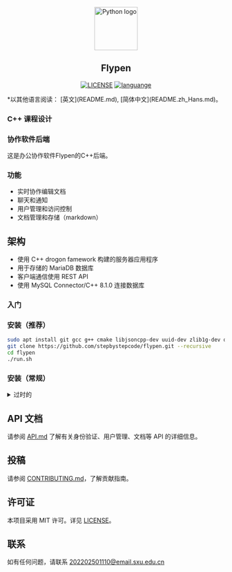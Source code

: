 <p align="center"><a href="#"><img width="100" src="https://s2.loli.net/2023/09/22/WsZuGM3S49DA8we.jpg" alt="Python logo"></a></p>
<h2 align="center">Flypen</h2>
<p align="center">
  <!-- <a href="https://travis-ci.com/github/ybygjylj/habits-apriori/"><img src="https://travis-ci.com/ybygjylj/habits-apriori.svg?branch=master" alt="Build Status"></a> -->
  <a href="https://raw.githubusercontent.com/ybygjylj/habits-apriori/master/LICENSE"><img src="https://img.shields.io/badge/license-MIT-blue.svg" alt="LICENSE"></a>
  <a href="https://github.com/topics/cpp"><img src="https://img.shields.io/badge/language-c++-blue.svg" alt="languange"></a>
  <!-- <a href="https://gitter.im/habits-apriori/community"><img src="https://badges.gitter.im/Join%20Chat.svg" alt="chat"></a> -->
</p>
*以其他语言阅读： [英文](README.md), [简体中文](README.zh_Hans.md)。

### C++ 课程设计
### 协作软件后端
这是办公协作软件Flypen的C++后端。

### 功能
- 实时协作编辑文档
- 聊天和通知
- 用户管理和访问控制
- 文档管理和存储（markdown）
## 架构
- 使用 C++ drogon famework 构建的服务器应用程序
- 用于存储的 MariaDB 数据库
- 客户端通信使用 REST API
- 使用 MySQL Connector/C++ 8.1.0 连接数据库
### 入门

### 安装（推荐）
 ```bash 
 sudo apt install git gcc g++ cmake libjsoncpp-dev uuid-dev zlib1g-dev openssl libssl-dev 
 git clone https://github.com/stepbystepcode/flypen.git --recursive 
 cd flypen 
 ./run.sh 
 ``` 
  
 ### 安装（常规） 
 <details> 
 <summary>过时的</summary> 
 <br><br> 
 <pre> 
 git clone https://github.com/stepbystepcode/flypen.git 
 cd flypen 
 git submodule update --init 
 cd drogon 
 git submodule update --init 
 sudo apt install git gcc g++ cmake libjsoncpp-dev uuid-dev zlib1g-dev openssl libssl-dev 
 mkdir build 
 cd build 
 cmake .. 
 make -j 8 
 sudo make install 
 cd ../.. 
 cd jwt-cpp 
 mkdir build 
 cd build 
 cmake .. 
 make -j 8 
 sudo make install 
 cd ../.. 
 wget https://dev.mysql.com/get/Downloads/Connector-C++/mysql-connector-c++-8.1.0-linux-glibc2.28-x86-64bit.tar.gz 
 tar zxvf mysql-connector-c++-8.1.0-linux-glibc2.28-x86-64bit.tar.gz  
 mv mysql-connector-c++-8.1.0-linux-glibc2.28-x86-64bit mysql-connector 
 rm mysql-connector-c++-8.1.0-linux-glibc2.28-x86-64bit.tar.gz 
 mkdir build 
 ./run.sh 
 </pre> 
 </details>

## API 文档
请参阅 [API.md](API.md) 了解有关身份验证、用户管理、文档等 API 的详细信息。

## 投稿
请参阅 [CONTRIBUTING.md](CONTRIBUTING.md)，了解贡献指南。

## 许可证
本项目采用 MIT 许可。详见 [LICENSE](LICENSE)。

## 联系
如有任何问题，请联系 202202501110@email.sxu.edu.cn
